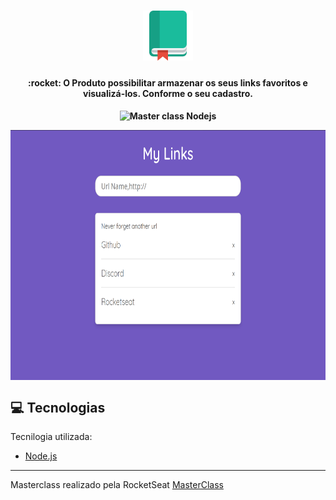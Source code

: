 <h1 align="center">
    <img src=".github/logo.png" alt= "MyLinks" height="80"/>
</h1>

<h4 align="center">
   :rocket: O Produto possibilitar armazenar os seus links favoritos e visualizá-los. Conforme o seu cadastro.
</h4>
 
<h4/>
<p align="center">
  <img src="https://img.shields.io/badge/Master%20Class%20-NodeJS-green" alt="Master class Nodejs"/>
<p/>

<p align="center">
  <img align="center" src=".github/AppInterface.png" height="400px" />
</p>



## :computer: Tecnologias
  
Tecnilogia utilizada:
- [Node.js](https://nodejs.org/en/)

---
Masterclass realizado pela RocketSeat  [MasterClass](https://youtu.be/DiXbJL3iWVs)
